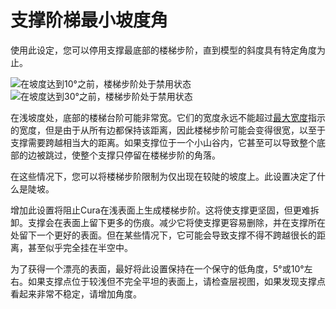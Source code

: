 支撑阶梯最小坡度角
====
使用此设定，您可以停用支撑最底部的楼梯步阶，直到模型的斜度具有特定角度为止。

<!--screenshot {
"image_path": "support_bottom_stair_step_min_slope_10.png",
"models": [{"script": "standing_ring.scad"}],
"camera_position": [0, 82, 10],
"camera_lookat": [0, 0, 10],
"settings": {
"support_enable": true,
"support_bottom_stair_step_height": 1,
"support_bottom_stair_step_min_slope": 10
},
"layer": 250,
"colours": 64
}-->
<!--screenshot {
"image_path": "support_bottom_stair_step_min_slope_30.png",
"models": [{"script": "standing_ring.scad"}],
"camera_position": [0, 82, 10],
"camera_lookat": [0, 0, 10],
"settings": {
"support_enable": true,
"support_bottom_stair_step_height": 1,
"support_bottom_stair_step_min_slope": 30
},
"layer": 250,
"colours": 64
}-->
![在坡度达到10°之前，楼梯步阶处于禁用状态](../images/support_bottom_stair_step_min_slope_10.png)
![在坡度达到30°之前，楼梯步阶处于禁用状态](../images/support_bottom_stair_step_min_slope_30.png)

在浅坡度处，底部的楼梯台阶可能非常宽。它们的宽度永远不能超过[最大宽度](support_bottom_stair_step_width.md)指示的宽度，但是由于从所有边都保持该距离，因此楼梯步阶可能会变得很宽，以至于支撑需要跨越相当大的距离。如果支撑位于一个小山谷内，它甚至可以导致整个底部的边被跳过，使整个支撑只停留在楼梯步阶的角落。

在这些情况下，您可以将楼梯步阶限制为仅出现在较陡的坡度上。此设置决定了什么是陡坡。

增加此设置将阻止Cura在浅表面上生成楼梯步阶。这将使支撑更坚固，但更难拆卸。支撑会在表面上留下更多的伤痕。减少它将使支撑更容易删除，并在支撑所在处留下一个更好的表面。但在某些情况下，它可能会导致支撑不得不跨越很长的距离，甚至似乎完全挂在半空中。

为了获得一个漂亮的表面，最好将此设置保持在一个保守的低角度，5°或10°左右。如果支撑点位于较浅但不完全平坦的表面上，请检查层视图，如果发现支撑点看起来非常不稳定，请增加角度。
